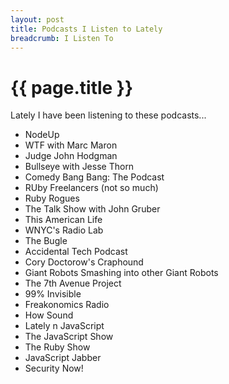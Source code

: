 ```yaml
---
layout: post
title: Podcasts I Listen to Lately
breadcrumb: I Listen To
---
```


{{ page.title }}
================

Lately I have been listening to these podcasts...

* NodeUp
* WTF with Marc Maron
* Judge John Hodgman
* Bullseye with Jesse Thorn
* Comedy Bang Bang: The Podcast
* RUby Freelancers (not so much)
* Ruby Rogues 
* The Talk Show with John Gruber
* This American Life
* WNYC's Radio Lab
* The Bugle
* Accidental Tech Podcast
* Cory Doctorow's Craphound
* Giant Robots Smashing into other Giant Robots
* The 7th Avenue Project
* 99% Invisible
* Freakonomics Radio
* How Sound 
* Lately n JavaScript
* The JavaScript Show
* The Ruby Show
* JavaScript Jabber
* Security Now!
